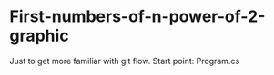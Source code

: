 # First-numbers-of-n-power-of-2-graphic
Just to get more familiar with git flow.
Start point: Program.cs

